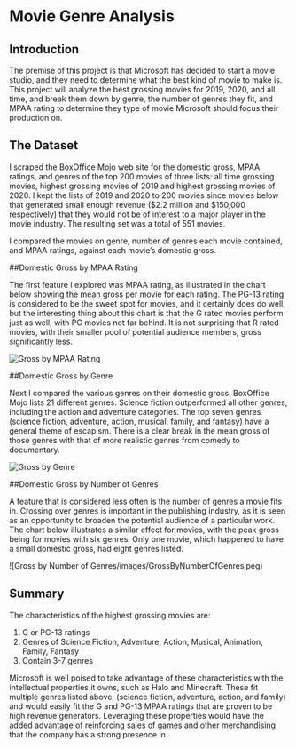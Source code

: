 # Movie Genre Analysis

## Introduction

The premise of this project is that Microsoft has decided to start a movie studio, and they need to determine what the best kind of movie to make is. This project will analyze the best grossing movies for 2019, 2020, and all time, and break them down by genre, the number of genres they fit, and MPAA rating to determine they type of movie Microsoft should focus their production on.

## The Dataset

I scraped the BoxOffice Mojo web site for the domestic gross, MPAA ratings, and genres of the top 200 movies of three lists: all time grossing movies, highest grossing movies of 2019 and highest grossing movies of 2020. I kept the lists of 2019 and 2020 to 200 movies since movies below that generated small enough revenue ($2.2 million and $150,000 respectively) that they would not be of interest to a major player in the movie industry. The resulting set was a total of 551 movies.

I compared the movies on genre, number of genres each movie contained, and MPAA ratings, against each movie’s domestic gross.

##Domestic Gross by MPAA Rating

The first feature I explored was MPAA rating, as illustrated in the chart below showing the mean gross per movie for each rating. The PG-13 rating is considered to be the sweet spot for movies, and it certainly does do well, but the interesting thing about this chart is that the G rated movies perform just as well, with PG movies not far behind. It is not surprising that R rated movies, with their smaller pool of potential audience members, gross significantly less.

![Gross by MPAA Rating](/images/GrossByMPAARating.jpeg)

##Domestic Gross by Genre

Next I compared the various genres on their domestic gross. BoxOffice Mojo lists 21 different genres. Science fiction outperformed all other genres, including the action and adventure categories. The top seven genres (science fiction, adventure, action, musical, family, and fantasy) have a general theme of escapism. There is a clear break in the mean gross of those genres with that of more realistic genres from comedy to documentary.

![Gross by Genre](/images/GrossByGenre.jpeg)

##Domestic Gross by Number of Genres

A feature that is considered less often is the number of genres a movie fits in. Crossing over genres is important in the publishing industry, as it is seen as an opportunity to broaden the potential audience of a particular work. The chart below illustrates a similar effect for movies, with the peak gross being for movies with six genres. Only one movie, which happened to have a small domestic gross, had eight genres listed.


![Gross by Number of Genres/images/GrossByNumberOfGenresjpeg)

## Summary

The characteristics of the highest grossing movies are:

1. G or PG-13 ratings
2. Genres of Science Fiction, Adventure, Action, Musical, Animation, Family, Fantasy
3. Contain 3-7 genres

Microsoft is well poised to take advantage of these characteristics with the intellectual properties it owns, such as Halo and Minecraft. These fit multiple genres listed above, (science fiction, adventure, action, and family) and would easily fit the G and PG-13 MPAA ratings that are proven to be high revenue generators. Leveraging these properties would have the added advantage of reinforcing sales of games and other merchandising that the company has a strong presence in.